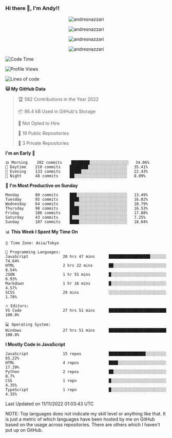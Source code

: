 ### Hi there 👋, I'm Andy!!

<p align="center" >
  <img src="https://github-profile-trophy.vercel.app/?username=AndresNazzari&theme=dracula&column=-1" alt="andresnazzari"/>
</p>

<p align="center">
  <img  src="https://github-readme-stats.vercel.app/api?username=AndresNazzari&count_private=true&show_icons=true&theme=dracula" alt="andresnazzari"/>
</p>
<p align="center">
  <img  src="https://github-readme-stats.vercel.app/api/top-langs/?username=AndresNazzari&layout=compact" alt="andresnazzari"/>
</p>
<p align="center" >
  <img src="https://github-readme-stats.vercel.app/api/wakatime?username=AndresNazzari" alt="andresnazzari"/>
</p>

<!--START_SECTION:waka-->
![Code Time](http://img.shields.io/badge/Code%20Time-258%20hrs%2059%20mins-blue)

![Profile Views](http://img.shields.io/badge/Profile%20Views-0-blue)

![Lines of code](https://img.shields.io/badge/From%20Hello%20World%20I%27ve%20Written-343%20Thousand%20lines%20of%20code-blue)

**🐱 My GitHub Data** 

> 🏆 582 Contributions in the Year 2022
 > 
> 📦 86.4 kB Used in GitHub's Storage 
 > 
> 🚫 Not Opted to Hire
 > 
> 📜 19 Public Repositories 
 > 
> 🔑 3 Private Repositories  
 > 
**I'm an Early 🐤** 

```text
🌞 Morning    202 commits    ████████░░░░░░░░░░░░░░░░░   34.06% 
🌆 Daytime    210 commits    ████████░░░░░░░░░░░░░░░░░   35.41% 
🌃 Evening    133 commits    █████░░░░░░░░░░░░░░░░░░░░   22.43% 
🌙 Night      48 commits     ██░░░░░░░░░░░░░░░░░░░░░░░   8.09%

```
📅 **I'm Most Productive on Sunday** 

```text
Monday       80 commits     ███░░░░░░░░░░░░░░░░░░░░░░   13.49% 
Tuesday      95 commits     ████░░░░░░░░░░░░░░░░░░░░░   16.02% 
Wednesday    64 commits     ██░░░░░░░░░░░░░░░░░░░░░░░   10.79% 
Thursday     98 commits     ████░░░░░░░░░░░░░░░░░░░░░   16.53% 
Friday       106 commits    ████░░░░░░░░░░░░░░░░░░░░░   17.88% 
Saturday     43 commits     █░░░░░░░░░░░░░░░░░░░░░░░░   7.25% 
Sunday       107 commits    ████░░░░░░░░░░░░░░░░░░░░░   18.04%

```


📊 **This Week I Spent My Time On** 

```text
⌚︎ Time Zone: Asia/Tokyo

💬 Programming Languages: 
JavaScript               20 hrs 47 mins      ██████████████████░░░░░░░   74.64% 
HTML                     2 hrs 22 mins       ██░░░░░░░░░░░░░░░░░░░░░░░   8.54% 
JSON                     1 hr 55 mins        █░░░░░░░░░░░░░░░░░░░░░░░░   6.93% 
Markdown                 1 hr 16 mins        █░░░░░░░░░░░░░░░░░░░░░░░░   4.57% 
SCSS                     29 mins             ░░░░░░░░░░░░░░░░░░░░░░░░░   1.78%

🔥 Editors: 
VS Code                  27 hrs 51 mins      █████████████████████████   100.0%

💻 Operating System: 
Windows                  27 hrs 51 mins      █████████████████████████   100.0%

```

**I Mostly Code in JavaScript** 

```text
JavaScript               15 repos            ████████████████░░░░░░░░░   65.22% 
HTML                     4 repos             ████░░░░░░░░░░░░░░░░░░░░░   17.39% 
Python                   2 repos             ██░░░░░░░░░░░░░░░░░░░░░░░   8.7% 
CSS                      1 repo              █░░░░░░░░░░░░░░░░░░░░░░░░   4.35% 
TypeScript               1 repo              █░░░░░░░░░░░░░░░░░░░░░░░░   4.35%

```



 Last Updated on 11/11/2022 01:03:43 UTC
<!--END_SECTION:waka-->

NOTE: Top languages does not indicate my skill level or anything like that. It is just a metric of which languages have been hosted by me on GitHub based on the usage across repositories. There are others which I haven't put up on GitHub.

<!-- Here are some ideas to get you started:

-   🔭 I’m currently working on ...
-   🌱 I’m currently learning ...
-   👯 I’m looking to collaborate on ...
-   🤔 I’m looking for help with ...
-   💬 Ask me about ...
-   📫 How to reach me: ...
-   😄 Pronouns: ...
-   ⚡ Fun fact: ... -->
